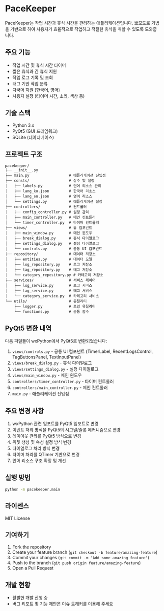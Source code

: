 # PaceKeeper

PaceKeeper는 작업 시간과 휴식 시간을 관리하는 애플리케이션입니다. 뽀모도로 기법을 기반으로 하여 사용자가 효율적으로 작업하고 적절한 휴식을 취할 수 있도록 도와줍니다.

## 주요 기능

- 작업 시간 및 휴식 시간 타이머
- 짧은 휴식과 긴 휴식 지원
- 작업 로그 기록 및 조회
- 태그 기반 작업 분류
- 다국어 지원 (한국어, 영어)
- 사용자 설정 (타이머 시간, 소리, 색상 등)

## 기술 스택

- Python 3.x
- PyQt5 (GUI 프레임워크)
- SQLite (데이터베이스)

## 프로젝트 구조

```
pacekeeper/
├── __init__.py
├── main.py                  # 애플리케이션 진입점
├── consts/                  # 상수 및 설정
│   ├── labels.py            # 언어 리소스 관리
│   ├── lang_ko.json         # 한국어 리소스
│   ├── lang_en.json         # 영어 리소스
│   └── settings.py          # 애플리케이션 설정
├── controllers/             # 컨트롤러
│   ├── config_controller.py # 설정 관리
│   ├── main_controller.py   # 메인 컨트롤러
│   └── timer_controller.py  # 타이머 컨트롤러
├── views/                   # 뷰 컴포넌트
│   ├── main_window.py       # 메인 윈도우
│   ├── break_dialog.py      # 휴식 다이얼로그
│   ├── settings_dialog.py   # 설정 다이얼로그
│   └── controls.py          # 공통 UI 컴포넌트
├── repository/              # 데이터 저장소
│   ├── entities.py          # 데이터 모델
│   ├── log_repository.py    # 로그 저장소
│   ├── tag_repository.py    # 태그 저장소
│   └── category_repository.py # 카테고리 저장소
├── services/                # 서비스 레이어
│   ├── log_service.py       # 로그 서비스
│   ├── tag_service.py       # 태그 서비스
│   └── category_service.py  # 카테고리 서비스
└── utils/                   # 유틸리티
    ├── logger.py            # 로깅 유틸리티
    └── functions.py         # 공통 함수
```

## PyQt5 변환 내역

다음 파일들이 wxPython에서 PyQt5로 변환되었습니다:

1. `views/controls.py` - 공통 UI 컴포넌트 (TimerLabel, RecentLogsControl, TagButtonsPanel, TextInputPanel)
2. `views/break_dialog.py` - 휴식 다이얼로그
3. `views/settings_dialog.py` - 설정 다이얼로그
4. `views/main_window.py` - 메인 윈도우
5. `controllers/timer_controller.py` - 타이머 컨트롤러
6. `controllers/main_controller.py` - 메인 컨트롤러
7. `main.py` - 애플리케이션 진입점

## 주요 변경 사항

1. wxPython 관련 임포트를 PyQt5 임포트로 변경
2. 이벤트 처리 방식을 PyQt5의 시그널/슬롯 메커니즘으로 변경
3. 레이아웃 관리를 PyQt5 방식으로 변경
4. 위젯 생성 및 속성 설정 방식 변경
5. 다이얼로그 처리 방식 변경
6. 타이머 처리를 QTimer 기반으로 변경
7. 언어 리소스 구조 확장 및 개선

## 실행 방법

```bash
python -m pacekeeper.main
```

## 라이센스

MIT License

## 기여하기

1. Fork the repository
2. Create your feature branch (`git checkout -b feature/amazing-feature`)
3. Commit your changes (`git commit -m 'Add some amazing feature'`)
4. Push to the branch (`git push origin feature/amazing-feature`)
5. Open a Pull Request

## 개발 현황

- 활발한 개발 진행 중
- 버그 리포트 및 기능 제안은 이슈 트래커를 이용해 주세요